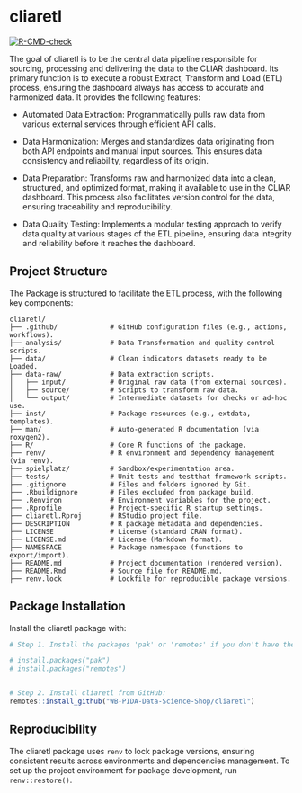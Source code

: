 <!-- README.md is generated from README.Rmd. Please edit that file -->

# cliaretl

<!-- badges: start -->

[![R-CMD-check](https://github.com/WB-PIDA-Data-Science-Shop/cliaretl/actions/workflows/r.yml/badge.svg)](https://github.com/WB-PIDA-Data-Science-Shop/cliaretl/actions/workflows/R-CMD-check.yaml)

<!-- badges: end -->

The goal of cliaretl is to be the central data pipeline responsible for sourcing, processing and delivering the data to the CLIAR dashboard. Its primary function is to execute a robust Extract, Transform and Load (ETL) process, ensuring the dashboard always has access to accurate and harmonized data. It provides the following features:

-   Automated Data Extraction: Programmatically pulls raw data from various external services through efficient API calls.

-   Data Harmonization: Merges and standardizes data originating from both API endpoints and manual input sources. This ensures data consistency and reliability, regardless of its origin.

-   Data Preparation: Transforms raw and harmonized data into a clean, structured, and optimized format, making it available to use in the CLIAR dashboard. This process also facilitates version control for the data, ensuring traceability and reproducibility.

-   Data Quality Testing: Implements a modular testing approach to verify data quality at various stages of the ETL pipeline, ensuring data integrity and reliability before it reaches the dashboard.

## Project Structure

The Package is structured to facilitate the ETL process, with the following key components:

```         
cliaretl/
├── .github/             # GitHub configuration files (e.g., actions, workflows).
├── analysis/            # Data Transformation and quality control scripts.
├── data/                # Clean indicators datasets ready to be Loaded.
├── data-raw/            # Data extraction scripts.
│   ├── input/           # Original raw data (from external sources).
│   ├── source/          # Scripts to transform raw data.
│   └── output/          # Intermediate datasets for checks or ad-hoc use.
├── inst/                # Package resources (e.g., extdata, templates).
├── man/                 # Auto-generated R documentation (via roxygen2).
├── R/                   # Core R functions of the package.
├── renv/                # R environment and dependency management (via renv).
├── spielplatz/          # Sandbox/experimentation area.
├── tests/               # Unit tests and testthat framework scripts.
├── .gitignore           # Files and folders ignored by Git.
├── .Rbuildignore        # Files excluded from package build.
├── .Renviron            # Environment variables for the project.
├── .Rprofile            # Project-specific R startup settings.
├── cliaretl.Rproj       # RStudio project file.
├── DESCRIPTION          # R package metadata and dependencies.
├── LICENSE              # License (standard CRAN format).
├── LICENSE.md           # License (Markdown format).
├── NAMESPACE            # Package namespace (functions to export/import).
├── README.md            # Project documentation (rendered version).
├── README.Rmd           # Source file for README.md.
├── renv.lock            # Lockfile for reproducible package versions.
```

## Package Installation

Install the cliaretl package with:

``` r
# Step 1. Install the packages 'pak' or 'remotes' if you don't have them:

# install.packages("pak")
# install.packages("remotes")


# Step 2. Install cliaretl from GitHub:
remotes::install_github("WB-PIDA-Data-Science-Shop/cliaretl")
```

## Reproducibility

The cliaretl package uses `renv` to lock package versions, ensuring consistent results across environments and dependencies management. To set up the project environment for package development, run `renv::restore()`.
